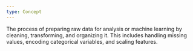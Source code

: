 ```yaml
---
type: Concept
---
```


The process of preparing raw data for analysis or machine learning by cleaning, transforming, and organizing it. This includes handling missing values, encoding categorical variables, and scaling features.